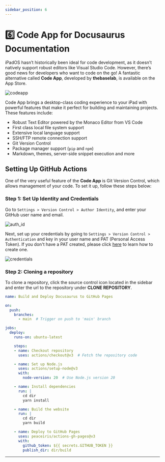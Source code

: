 ```yaml
---
sidebar_position: 6
---
```


# 6️⃣ Code App for Docusaurus Documentation

iPadOS hasn’t historically been ideal for code development, as it doesn’t natively support robust editors like Visual Studio Code. However, there’s good news for developers who want to code on the go! A fantastic alternative called **Code App**, developed by **thebaselab**, is available on the App Store.

![codeapp](./img/1-6-0.png)

Code App brings a desktop-class coding experience to your iPad with powerful features that make it perfect for building and maintaining projects. These features include:

- Robust Text Editor powered by the Monaco Editor from VS Code
- First class local file system support
- Extensive local language support
- SSH/FTP remote connection support
- Git Version Control
- Package manager support (`pip` and `npm`)
- Markdown, themes, server-side snippet execution and more

## Setting Up GitHub Actions

One of the very useful feature of the **Code App** is Git Version Control, which allows management of your code. To set it up, follow these steps below:

### Step 1: Set Up Identity and Credentials

Go to `Settings > Version Control > Author Identity`, and enter your GitHub user name and email.

![auth_id](./img/1-6-1.png)

Next, set up your credentials by going to `Settings > Version Control > Authentication` and key in your user name and PAT (Personal Access Token). If you don't have a PAT created, please click [here](https://docs.github.com/en/authentication/keeping-your-account-and-data-secure/creating-a-personal-access-token$0) to learn how to create one.

![credentials](./img/1-6-2.png)

### Step 2: Cloning a repository

To clone a repository, click the source control icon located in the sidebar and enter the url to the repository under **CLONE REPOSITORY**.



```yml title="deploy.yml"
name: Build and Deploy Docusaurus to GitHub Pages

on:
  push:
    branches:
      - main  # Trigger on push to 'main' branch

jobs:
  deploy:
    runs-on: ubuntu-latest

    steps:
    - name: Checkout repository
      uses: actions/checkout@v3  # Fetch the repository code

    - name: Set up Node.js
      uses: actions/setup-node@v3
      with:
        node-version: 20  # Use Node.js version 20

    - name: Install dependencies
      run: |
        cd dir
        yarn install

    - name: Build the website
      run: |
        cd dir
        yarn build

    - name: Deploy to GitHub Pages
      uses: peaceiris/actions-gh-pages@v3
      with:
        github_token: ${{ secrets.GITHUB_TOKEN }}
        publish_dir: dir/build
```

---